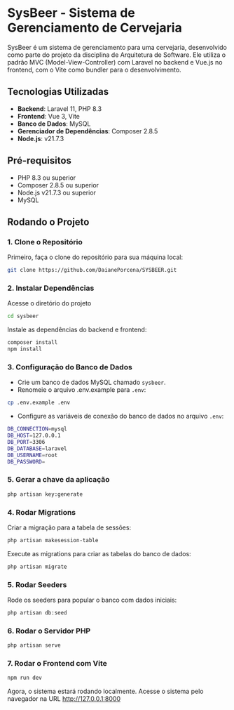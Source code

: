 # SysBeer - Sistema de Gerenciamento de Cervejaria

SysBeer é um sistema de gerenciamento para uma cervejaria, desenvolvido como parte do projeto da disciplina de Arquitetura de Software. Ele utiliza o padrão MVC (Model-View-Controller) com Laravel no backend e Vue.js no frontend, com o Vite como bundler para o desenvolvimento.

## Tecnologias Utilizadas

- **Backend**: Laravel 11, PHP 8.3
- **Frontend**: Vue 3, Vite
- **Banco de Dados**: MySQL
- **Gerenciador de Dependências**: Composer 2.8.5
- **Node.js**: v21.7.3

## Pré-requisitos

- PHP 8.3 ou superior
- Composer 2.8.5 ou superior
- Node.js v21.7.3 ou superior
- MySQL

## Rodando o Projeto

### 1. Clone o Repositório

Primeiro, faça o clone do repositório para sua máquina local:

```bash
git clone https://github.com/DaianePorcena/SYSBEER.git
```

### 2. Instalar Dependências

Acesse o diretório do projeto

```bash
cd sysbeer
```

Instale as dependências do backend e frontend:

```bash
composer install
npm install
```

### 3. Configuração do Banco de Dados

- Crie um banco de dados MySQL chamado ```sysbeer```.
- Renomeie o arquivo .env.example para ```.env```:

```bash
cp .env.example .env
```

- Configure as variáveis de conexão do banco de dados no arquivo ```.env```:

```bash
DB_CONNECTION=mysql
DB_HOST=127.0.0.1
DB_PORT=3306
DB_DATABASE=laravel
DB_USERNAME=root
DB_PASSWORD=
```

### 5. Gerar a chave da aplicação

```bash
php artisan key:generate
```

### 4. Rodar Migrations

Criar a migração para a tabela de sessões:

```bash
php artisan makesession-table
```

Execute as migrations para criar as tabelas do banco de dados:

```bash
php artisan migrate
```

### 5. Rodar Seeders

Rode os seeders para popular o banco com dados iniciais:

```bash
php artisan db:seed
```

### 6. Rodar o Servidor PHP

```bash
php artisan serve
```

### 7. Rodar o Frontend com Vite

```bash
npm run dev
```

Agora, o sistema estará rodando localmente. Acesse o sistema pelo navegador na URL http://127.0.0.1:8000
